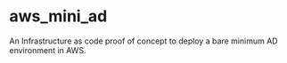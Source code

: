 # aws_mini_ad
An Infrastructure as code proof of concept to deploy a bare minimum AD environment in AWS.
